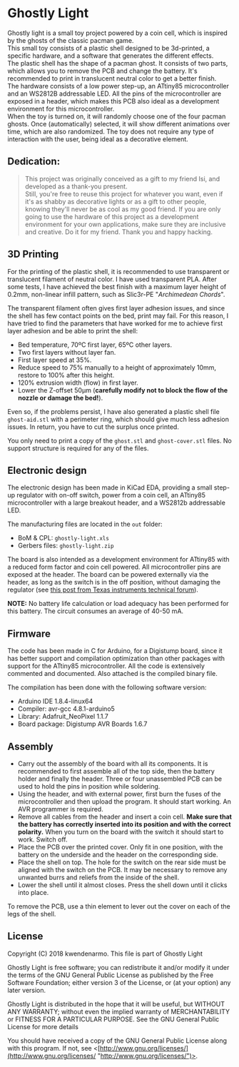# Ghostly Light

Ghostly light is a small toy project powered by a coin cell, which is inspired by the ghosts of the classic pacman game.  
This small toy consists of a plastic shell designed to be 3d-printed, a specific hardware, and a software that generates the different effects.  
The plastic shell has the shape of a pacman ghost. It consists of two parts, which allows you to remove the PCB and change the battery. It's recommended to print in translucent neutral color to get a better finish.  
The hardware consists of a low power step-up, an ATtiny85 microcontroller and an WS2812B addressable LED. All the pins of the microcontroller are exposed in a header, which makes this PCB also ideal as a development environment for this microcontroller.  
When the toy is turned on, it will randomly choose one of the four pacman ghosts. Once (automatically) selected, it will show different animations over time, which are also randomized. The toy does not require any type of interaction with the user, being ideal as a decorative element.

## Dedication:

> This project was originally conceived as a gift to my friend Isi, and developed as a thank-you present.  
> Still, you're free to reuse this project for whatever you want, even if it's as shabby as decorative lights or as a gift to other people, knowing they'll never be as cool as my good friend. If you are only going to use the hardware of this project as a development environment for your own applications, make sure they are inclusive and creative. Do it for my friend. Thank you and happy hacking.

## 3D Printing

For the printing of the plastic shell, it is recommended to use transparent or translucent filament of neutral color. I have used transparent PLA. After some tests, I have achieved the best finish with a maximum layer height of 0.2mm, non-linear infill pattern, such as Slic3r-PE "_Archimedean Chords_".

The transparent filament often gives first layer adhesion issues, and since the shell has few contact points on the bed, print may fail. For this reason, I have tried to find the parameters that have worked for me to achieve first layer adhesion and be able to print the shell:

- Bed temperature, 70ºC first layer, 65ºC other layers.
- Two first layers without layer fan.
- First layer speed at 35%.
- Reduce speed to 75% manually to a height of approximately 10mm, restore to 100% after this height.
- 120% extrusion width (flow) in first layer.
- Lower the Z-offset 50µm (**carefully modify not to block the flow of the nozzle or damage the bed!**).

Even so, if the problems persist, I have also generated a plastic shell file `ghost-aid.stl` with a perimeter ring, which should give much less adhesion issues. In return, you have to cut the surplus once printed.

You only need to print a copy of the `ghost.stl` and `ghost-cover.stl` files. No support structure is required for any of the files.

## Electronic design

The electronic design has been made in KiCad EDA, providing a small step-up regulator with on-off switch, power from a coin cell, an ATtiny85 microcontroller with a large breakout header, and a WS2812b addressable LED.

The manufacturing files are located in the `out` folder:

- BoM & CPL: `ghostly-light.xls`
- Gerbers files: `ghostly-light.zip`

The board is also intended as a development environment for ATtiny85 with a reduced form factor and coin cell powered. All microcontroller pins are exposed at the header. The board can be powered externally via the header, as long as the switch is in the off position, without damaging the regulator (see [this post from Texas instruments technical forum](https://e2e.ti.com/support/power-management/f/196/p/198340/707580#707580)).

**NOTE:** No battery life calculation or load adequacy has been performed for this battery. The circuit consumes an average of 40-50 mA.

## Firmware

The code has been made in C for Arduino, for a Digistump board, since it has better support and compilation optimization than other packages with support for the ATtiny85 microcontroller. All the code is extensively commented and documented. Also attached is the compiled binary file.

The compilation has been done with the following software version:

- Arduino IDE 1.8.4-linux64
- Compiler: avr-gcc 4.8.1-arduino5
- Library: Adafruit_NeoPixel 1.1.7
- Board package: Digistump AVR Boards 1.6.7

## Assembly

- Carry out the assembly of the board with all its components. It is recommended to first assemble all of the top side, then the battery holder and finally the header. Three or four unassembled PCB can be used to hold the pins in position while soldering.
- Using the header, and with external power, first burn the fuses of the microcontroller and then upload the program. It should start working. An AVR programmer is required.
- Remove all cables from the header and insert a coin cell. **Make sure that the battery has correctly inserted into its position and with the correct polarity.** When you turn on the board with the switch it should start to work. Switch off.
- Place the PCB over the printed cover. Only fit in one position, with the battery on the underside and the header on the corresponding side.
- Place the shell on top. The hole for the switch on the rear side must be aligned with the switch on the PCB. It may be necessary to remove any unwanted burrs and reliefs from the inside of the shell.
- Lower the shell until it almost closes. Press the shell down until it clicks into place.

To remove the PCB, use a thin element to lever out the cover on each of the legs of the shell.

## License

Copyright (C) 2018 kwendenarmo. This file is part of Ghostly Light

Ghostly Light is free software; you can redistribute it and/or modify it under the terms of the GNU General Public License as published by the Free Software Foundation; either version 3 of the License, or (at your option) any later version.

Ghostly Light is distributed in the hope that it will be useful, but WITHOUT ANY WARRANTY; without even the implied warranty of MERCHANTABILITY or FITNESS FOR A PARTICULAR PURPOSE. See the GNU General Public License for more details

You should have received a copy of the GNU General Public License along with this program. If not, see <[http://www.gnu.org/licenses/](http://www.gnu.org/licenses/ "http://www.gnu.org/licenses/")>.
